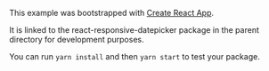 This example was bootstrapped with [Create React App](https://github.com/facebook/create-react-app).

It is linked to the react-responsive-datepicker package in the parent directory for development purposes.

You can run `yarn install` and then `yarn start` to test your package.

